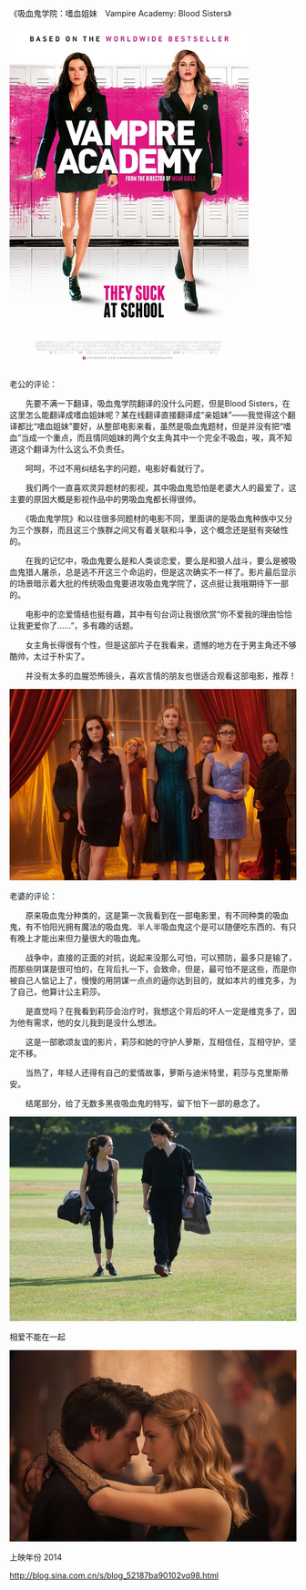 《吸血鬼学院：嗜血姐妹　Vampire Academy: Blood Sisters》

			
![](./img/001vda4xzy6Swfntf7Xd1&690.jpg)


老公的评论：

　　先要不满一下翻译，吸血鬼学院翻译的没什么问题，但是Blood
Sisters，在这里怎么能翻译成嗜血姐妹呢？某在线翻译直接翻译成“亲姐妹”——我觉得这个翻译都比“嗜血姐妹”要好，从整部电影来看，虽然是吸血鬼题材，但是并没有把“嗜血”当成一个重点，而且情同姐妹的两个女主角其中一个完全不吸血，唉，真不知道这个翻译为什么这么不负责任。

　　呵呵，不过不用纠结名字的问题，电影好看就行了。


　　我们两个一直喜欢灵异题材的影视，其中吸血鬼恐怕是老婆大人的最爱了，这主要的原因大概是影视作品中的男吸血鬼都长得很帅。


　　《吸血鬼学院》和以往很多同题材的电影不同，里面讲的是吸血鬼种族中又分为三个族群，而且这三个族群之间又有着关联和斗争，这个概念还是挺有突破性的。


　　在我的记忆中，吸血鬼要么是和人类谈恋爱，要么是和狼人战斗，要么是被吸血鬼猎人屠杀，总是逃不开这三个命运的，但是这次确实不一样了。影片最后显示的场景暗示着大批的传统吸血鬼要进攻吸血鬼学院了，这点挺让我哦期待下一部的。

　　电影中的恋爱情结也挺有趣，其中有句台词让我很欣赏“你不爱我的理由恰恰让我更爱你了……”，多有趣的话题。

　　女主角长得很有个性，但是这部片子在我看来，遗憾的地方在于男主角还不够酷帅，太过于朴实了。

　　并没有太多的血腥恐怖镜头，喜欢言情的朋友也很适合观看这部电影，推荐！

![](./img/001vda4xzy6SwftgZFj65&690.jpg)


老婆的评论：


　　原来吸血鬼分种类的，这是第一次我看到在一部电影里，有不同种类的吸血鬼，有不怕阳光拥有魔法的吸血鬼、半人半吸血鬼这个是可以随便吃东西的、有只有晚上才能出来但力量很大的吸血鬼。


　　战争中，直接的正面的对抗，说起来没那么可怕，可以预防，最多只是输了，而那些阴谋是很可怕的，在背后扎一下，会致命，但是，最可怕不是这些，而是你被自己人惦记上了，慢慢的用阴谋一点点的逼你达到目的，就如本片的维克多，为了自己，他算计公主莉莎。

　　是直觉吗？在我看到莉莎会治疗时，我想这个背后的坏人一定是维克多了，因为他有需求，他的女儿我到是没什么想法。

　　这是一部歌颂友谊的影片，莉莎和她的守护人萝斯，互相信任，互相守护，坚定不移。

　　当热了，年轻人还得有自己的爱情故事，萝斯与迪米特里，莉莎与克里斯蒂安。

　　结尾部分，给了无数多黑夜吸血鬼的特写，留下怕下一部的悬念了。

![](./img/001vda4xzy6SwfuwI6F4d&690.jpg)

相爱不能在一起

![](./img/001vda4xzy6Swfuz5oDf3&690.jpg)


上映年份 2014							
		
http://blog.sina.com.cn/s/blog_52187ba90102vq98.html
